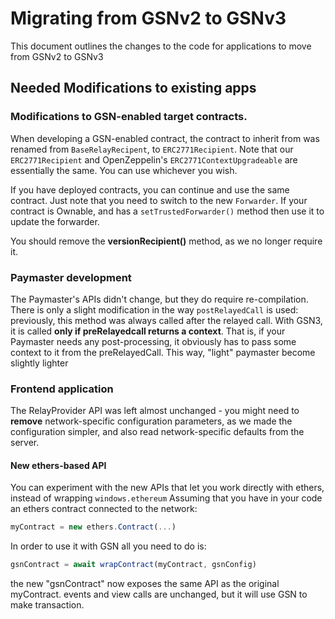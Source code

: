 # Migrating from GSNv2 to GSNv3

This document outlines the changes to the code for applications to move from GSNv2 to GSNv3

## Needed Modifications to existing apps

### Modifications to GSN-enabled target contracts.

When developing a GSN-enabled contract, the contract to inherit from was renamed from `BaseRelayRecipent`, to `ERC2771Recipient`.
Note that our `ERC2771Recipient` and OpenZeppelin's `ERC2771ContextUpgradeable` are essentially the same. You can use whichever you wish.

If you have deployed contracts, you can continue and use the same contract.
Just note that you need to switch to the new `Forwarder`. If your contract is Ownable, and has a `setTrustedForwarder()` method then use it to update the forwarder.

You should remove the **versionRecipient()** method, as we no longer require it.

### Paymaster development

The Paymaster's APIs didn't change, but they do require re-compilation.
There is only a slight modification in the way `postRelayedCall` is used: previously, this method was always called after the relayed call.
With GSN3, it is called **only if preRelayedcall returns a context**.
That is, if your Paymaster needs any post-processing, it obviously has to pass some context to it from the preRelayedCall.
This way, "light" paymaster become slightly lighter

### Frontend application
The RelayProvider API was left almost unchanged - you might need to **remove** network-specific configuration parameters, as we made the configuration simpler, and also read network-specific defaults from the server.

#### New ethers-based API
You can experiment with the new APIs that let you work directly with ethers, instead of wrapping `windows.ethereum`
Assuming that you have in your code an ethers contract connected to the network:
```js
myContract = new ethers.Contract(...)
```
In order to use it with GSN all you need to do is:
```js
gsnContract = await wrapContract(myContract, gsnConfig)
```
the new "gsnContract" now exposes the same API as the original myContract. events and view calls are unchanged,
but it will use GSN to make transaction.

